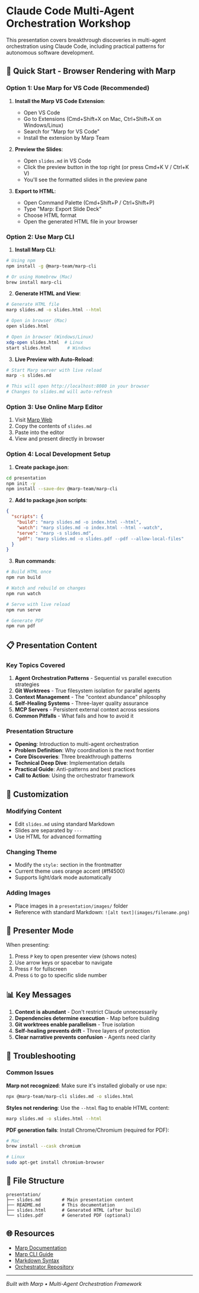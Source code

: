 # Claude Code Multi-Agent Orchestration Workshop

This presentation covers breakthrough discoveries in multi-agent orchestration using Claude Code, including practical patterns for autonomous software development.

## 🚀 Quick Start - Browser Rendering with Marp

### Option 1: Use Marp for VS Code (Recommended)

1. **Install the Marp VS Code Extension**:
   - Open VS Code
   - Go to Extensions (Cmd+Shift+X on Mac, Ctrl+Shift+X on Windows/Linux)
   - Search for "Marp for VS Code"
   - Install the extension by Marp Team

2. **Preview the Slides**:
   - Open `slides.md` in VS Code
   - Click the preview button in the top right (or press Cmd+K V / Ctrl+K V)
   - You'll see the formatted slides in the preview pane

3. **Export to HTML**:
   - Open Command Palette (Cmd+Shift+P / Ctrl+Shift+P)
   - Type "Marp: Export Slide Deck"
   - Choose HTML format
   - Open the generated HTML file in your browser

### Option 2: Use Marp CLI

1. **Install Marp CLI**:
```bash
# Using npm
npm install -g @marp-team/marp-cli

# Or using Homebrew (Mac)
brew install marp-cli
```

2. **Generate HTML and View**:
```bash
# Generate HTML file
marp slides.md -o slides.html --html

# Open in browser (Mac)
open slides.html

# Open in browser (Windows/Linux)
xdg-open slides.html  # Linux
start slides.html      # Windows
```

3. **Live Preview with Auto-Reload**:
```bash
# Start Marp server with live reload
marp -s slides.md

# This will open http://localhost:8080 in your browser
# Changes to slides.md will auto-refresh
```

### Option 3: Use Online Marp Editor

1. Visit [Marp Web](https://web.marp.app/)
2. Copy the contents of `slides.md`
3. Paste into the editor
4. View and present directly in browser

### Option 4: Local Development Setup

1. **Create package.json**:
```bash
cd presentation
npm init -y
npm install --save-dev @marp-team/marp-cli
```

2. **Add to package.json scripts**:
```json
{
  "scripts": {
    "build": "marp slides.md -o index.html --html",
    "watch": "marp slides.md -o index.html --html --watch",
    "serve": "marp -s slides.md",
    "pdf": "marp slides.md -o slides.pdf --pdf --allow-local-files"
  }
}
```

3. **Run commands**:
```bash
# Build HTML once
npm run build

# Watch and rebuild on changes
npm run watch

# Serve with live reload
npm run serve

# Generate PDF
npm run pdf
```

## 📋 Presentation Content

### Key Topics Covered

1. **Agent Orchestration Patterns** - Sequential vs parallel execution strategies
2. **Git Worktrees** - True filesystem isolation for parallel agents
3. **Context Management** - The "context abundance" philosophy
4. **Self-Healing Systems** - Three-layer quality assurance
5. **MCP Servers** - Persistent external context across sessions
6. **Common Pitfalls** - What fails and how to avoid it

### Presentation Structure

- **Opening**: Introduction to multi-agent orchestration
- **Problem Definition**: Why coordination is the next frontier
- **Core Discoveries**: Three breakthrough patterns
- **Technical Deep Dive**: Implementation details
- **Practical Guide**: Anti-patterns and best practices
- **Call to Action**: Using the orchestrator framework

## 🎨 Customization

### Modifying Content
- Edit `slides.md` using standard Markdown
- Slides are separated by `---`
- Use HTML for advanced formatting

### Changing Theme
- Modify the `style:` section in the frontmatter
- Current theme uses orange accent (#ff4500)
- Supports light/dark mode automatically

### Adding Images
- Place images in a `presentation/images/` folder
- Reference with standard Markdown: `![alt text](images/filename.png)`

## 🎯 Presenter Mode

When presenting:
1. Press `P` key to open presenter view (shows notes)
2. Use arrow keys or spacebar to navigate
3. Press `F` for fullscreen
4. Press `G` to go to specific slide number

## 📊 Key Messages

1. **Context is abundant** - Don't restrict Claude unnecessarily
2. **Dependencies determine execution** - Map before building
3. **Git worktrees enable parallelism** - True isolation
4. **Self-healing prevents drift** - Three layers of protection
5. **Clear narrative prevents confusion** - Agents need clarity

## 🔧 Troubleshooting

### Common Issues

**Marp not recognized**: Make sure it's installed globally or use npx:
```bash
npx @marp-team/marp-cli slides.md -o slides.html
```

**Styles not rendering**: Use the `--html` flag to enable HTML content:
```bash
marp slides.md -o slides.html --html
```

**PDF generation fails**: Install Chrome/Chromium (required for PDF):
```bash
# Mac
brew install --cask chromium

# Linux
sudo apt-get install chromium-browser
```

## 📁 File Structure
```
presentation/
├── slides.md        # Main presentation content
├── README.md        # This documentation
├── slides.html      # Generated HTML (after build)
└── slides.pdf       # Generated PDF (optional)
```

## 🌐 Resources

- [Marp Documentation](https://marp.app/)
- [Marp CLI Guide](https://github.com/marp-team/marp-cli)
- [Markdown Syntax](https://marpit.marp.app/markdown)
- [Orchestrator Repository](https://github.com/danialhasan/orchestrator)

---

*Built with Marp • Multi-Agent Orchestration Framework*